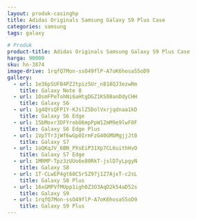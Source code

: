 ```yaml
---
layout: produk-casinghp
title: Adidas Originals Samsung Galaxy S9 Plus Case
categories: samsung
tags: galaxy

# Produk
product-title: Adidas Originals Samsung Galaxy S9 Plus Case
harga: 90000
sku: hn-3874
image-drive: 1rqfQ7Mon-ssO49flP-A7oK6hosaS5oD9
gallery:
  - url: 1e36pSUFB4PZ2tpiz5Ur_n818QJ3ezwRm
    title: Galaxy Note 8
  - url: 1OsmFPeTohNi6aHtgDGZ1KS08anDdyCHH
    title: Galaxy S6
  - url: 1g4QYsQFP1Y-KJslZ5DolVxrjqdnaa1kD
    title: Galaxy S6 Edge
  - url: 15bMoxr3DFYrebO6mpPpW1ZmM9e9lwF0F
    title: Galaxy S6 Edge Plus
  - url: 1VpTTr3jWf6wGp0IrmFzG40GMbMgjjJt0
    title: Galaxy S7
  - url: 1oQKqJV_6BN_PXsEiP31Xp7CL6uithHvO
    title: Galaxy S7 Edge
  - url: 1MRMP-Tpz3zUUo6e80RkT-jslD7yLpgyN
    title: Galaxy S8
  - url: 1T-CLwEP4gt68C5rSZ97j1Z7AjxT-c2sL
    title: Galaxy S8 Plus
  - url: 16xGMPVfMUpp1igh0Z3O3AqD2k54aD52s
    title: Galaxy S9
  - url: 1rqfQ7Mon-ssO49flP-A7oK6hosaS5oD9
    title: Galaxy S9 Plus
---
```

